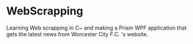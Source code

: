 # WebScrapping
Learning Web scrapping in C~ and making a Prism WPF application that gets the latest news from Worcester City F.C. 's website.
